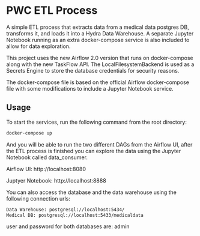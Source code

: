 # PWC ETL Process

A simple ETL process that extracts data from a medical data postgres DB, transforms it, and loads it into a Hydra Data Warehouse. A separate Jupyter Notebook running as an extra docker-compose service is also included to allow for data exploration.

This project uses the new Airflow 2.0 version that runs on docker-compose along with the new TaskFlow API. The LocalFilesystemBackend is used as a Secrets Engine to store the database credentials for security reasons.

The docker-compose file is based on the official Airflow docker-compose file with some modifications to include a Jupyter Notebook service.


## Usage
To start the services, run the following command from the root directory:

```bash
docker-compose up
```

And you will be able to run the two different DAGs from the Airflow UI, after the ETL process is finished you can explore the data using the Jupyter Notebook called data_consumer.

Airflow UI: http://localhost:8080

Juptyer Notebook: http://localhost:8888

You can also access the database and the data warehouse using the following connection urls:

```bash
Data Warehouse: postgresql://localhost:5434/
Medical DB: postgresql://localhost:5433/medicaldata

```

user and password for both databases are: admin